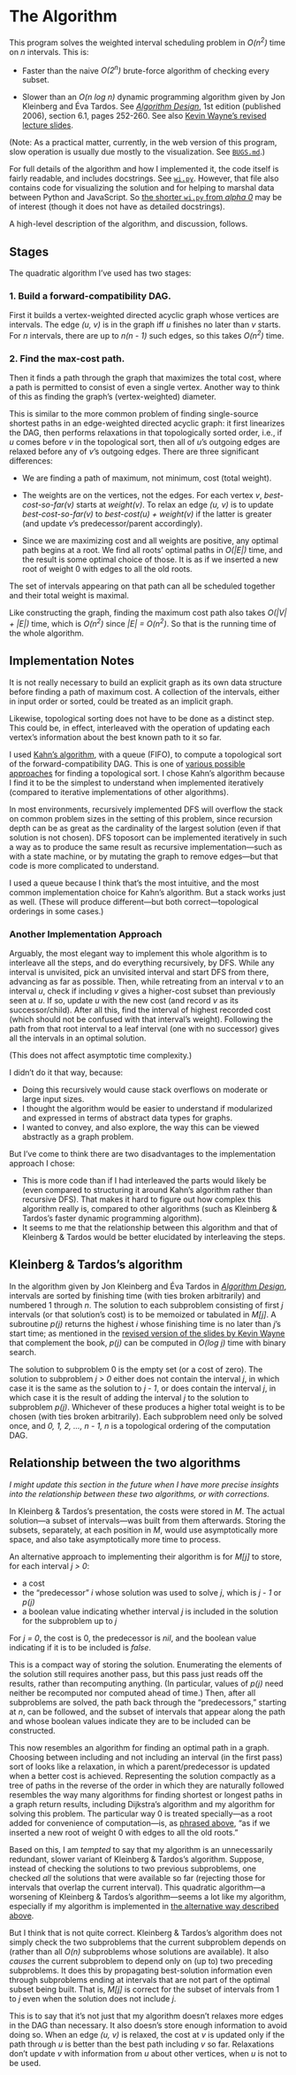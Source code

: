 <!--
  ALGORITHM.md - job scheduling with weighted intervals (algorithm description)

  Copyright (C) 2021 Eliah Kagan <degeneracypressure@gmail.com>

  Permission to use, copy, modify, and/or distribute this software for any
  purpose with or without fee is hereby granted.

  THE SOFTWARE IS PROVIDED "AS IS" AND THE AUTHOR DISCLAIMS ALL WARRANTIES WITH
  REGARD TO THIS SOFTWARE INCLUDING ALL IMPLIED WARRANTIES OF MERCHANTABILITY
  AND FITNESS. IN NO EVENT SHALL THE AUTHOR BE LIABLE FOR ANY SPECIAL, DIRECT,
  INDIRECT, OR CONSEQUENTIAL DAMAGES OR ANY DAMAGES WHATSOEVER RESULTING FROM
  LOSS OF USE, DATA OR PROFITS, WHETHER IN AN ACTION OF CONTRACT, NEGLIGENCE OR
  OTHER TORTIOUS ACTION, ARISING OUT OF OR IN CONNECTION WITH THE USE OR
  PERFORMANCE OF THIS SOFTWARE.
-->

# The Algorithm

This program solves the weighted interval scheduling problem in
*O(n<sup>2</sup>)* time on *n* intervals. This is:

- Faster than the naive
*O(2<sup>n</sup>)* brute-force algorithm of checking every subset.

- Slower than an *O(n log n)* dynamic programming algorithm given by Jon
  Kleinberg and Éva Tardos. See [*Algorithm
  Design*](https://www.pearson.com/us/higher-education/program/Kleinberg-Algorithm-Design/PGM319216.html),
  1st edition (published 2006), section 6.1, pages 252-260. See also [Kevin
  Wayne&rsquo;s revised lecture
  slides](https://www.cs.princeton.edu/~wayne/kleinberg-tardos/pdf/06DynamicProgrammingI.pdf#page=7).

(Note: As a practical matter, currently, in the web version of this program,
slow operation is usually due mostly to the visualization. See
[`BUGS.md`](BUGS.md).)

For full details of the algorithm and how I implemented it, the code itself is
fairly readable, and includes docstrings. See [`wi.py`](wi.py). However, that
file also contains code for visualizing the solution and for helping to marshal
data between Python and JavaScript. So [the shorter `wi.py` from *alpha
0*](https://github.com/EliahKagan/weighted-intervals/blob/alpha-0/wi.py) may be
of interest (though it does not have as detailed docstrings).

A high-level description of the algorithm, and discussion, follows.

## Stages

The quadratic algorithm I&rsquo;ve used has two stages:

### 1. Build a forward-compatibility DAG.

First it builds a vertex-weighted directed
acyclic graph whose vertices are intervals. The edge *(u, v)* is in the graph
iff *u* finishes no later than *v* starts. For *n* intervals, there are up to
*n(n - 1)* such edges, so this takes *O(n<sup>2</sup>)* time.

### 2. Find the max-cost path.

Then it finds a path through the graph that maximizes the total cost, where a
path is permitted to consist of even a single vertex. Another way to think of
this as finding the graph&rsquo;s (vertex-weighted) diameter.

This is similar to the more common problem of finding single-source shortest
paths in an edge-weighted directed acyclic graph: it first linearizes the DAG,
then performs relaxations in that topologically sorted order, i.e., if *u*
comes before *v* in the topological sort, then all of *u*&rsquo;s outgoing
edges are relaxed before any of *v*&rsquo;s outgoing edges. There are three
significant differences:

- We are finding a path of maximum, not minimum, cost (total weight).

- The weights are on the vertices, not the edges. For each vertex *v*,
  *best-cost-so-far(v)* starts at *weight(v)*. To relax an edge *(u, v)* is to
  update *best-cost-so-far(v)* to *best-cost(u) + weight(v)* if the latter is
  greater (and update *v*&rsquo;s predecessor/parent accordingly).

- Since we are maximizing cost and all weights are positive, any optimal path
  begins at a root. We find all roots&rsquo; optimal paths in *O(|E|)* time,
  and the result is some optimal choice of those. It is as if we inserted a new
  root of weight 0 with edges to all the old roots.

The set of intervals appearing on that path can all be scheduled together and
their total weight is maximal.

Like constructing the graph, finding the maximum cost path also takes
*O(|V| + |E|)* time, which is *O(n<sup>2</sup>)* since *|E| =
O(n<sup>2</sup>)*. So that is the running time of the whole algorithm.

## Implementation Notes

It is not really necessary to build an explicit graph as its own data structure
before finding a path of maximum cost. A collection of the intervals, either in
input order or sorted, could be treated as an implicit graph.

Likewise, topological sorting does not have to be done as a distinct step. This
could be, in effect, interleaved with the operation of updating each
vertex&rsquo;s information about the best known path to it so far.

I used [Kahn&rsquo;s
algorithm](https://en.wikipedia.org/wiki/Topological_sorting#Kahn's_algorithm),
with a queue (FIFO), to compute a topological sort of the forward-compatibility
DAG. This is one of [various possible
approaches](#Variations-on-the-algorithm-should-be-supported) for finding a
topological sort. I chose Kahn&rsquo;s algorithm because I find it to be the
simplest to understand when implemented iteratively (compared to iterative
implementations of other algorithms).

In most environments, recursively implemented DFS will overflow the stack on
common problem sizes in the setting of this problem, since recursion depth can
be as great as the cardinality of the largest solution (even if that solution
is not chosen). DFS toposort can be implemented iteratively in such a way as to
produce the same result as recursive implementation&mdash;such as with a state
machine, or by mutating the graph to remove edges&mdash;but that code is more
complicated to understand.

I used a queue because I think that&rsquo;s the most intuitive, and the most
common implementation choice for Kahn&rsquo;s algorithm. But a stack works just
as well. (These will produce different&mdash;but both correct&mdash;topological
orderings in some cases.)

### Another Implementation Approach

Arguably, the most elegant way to implement this whole algorithm is to
interleave all the steps, and do everything recursively, by DFS. While any
interval is unvisited, pick an unvisited interval and start DFS from there,
advancing as far as possible. Then, while retreating from an interval *v* to an
interval *u*, check if including *v* gives a higher-cost subset than previously
seen at *u*. If so, update *u* with the new cost (and record *v* as its
successor/child). After all this, find the interval of highest recorded cost
(which should not be confused with that interval&rsquo;s weight). Following the
path from that root interval to a leaf interval (one with no successor) gives
all the intervals in an optimal solution.

(This does not affect asymptotic time complexity.)

I didn&rsquo;t do it that way, because:

- Doing this recursively would cause stack overflows on moderate or large input
  sizes.
- I thought the algorithm would be easier to understand if modularized and
  expressed in terms of abstract data types for graphs.
- I wanted to convey, and also explore, the way this can be viewed abstractly
  as a graph problem.

But I&rsquo;ve come to think there are two disadvantages to the implementation
approach I chose:

- This is more code than if I had interleaved the parts would likely be (even
  compared to structuring it around Kahn&rsquo;s algorithm rather than
  recursive DFS). That makes it hard to figure out how complex this algorithm
  really is, compared to other algorithms (such as Kleinberg & Tardos&rsquo;s
  faster dynamic programming algorithm).
- It seems to me that the relationship between this algorithm and that of
  Kleinberg & Tardos would be better elucidated by interleaving the steps.

## Kleinberg & Tardos&rsquo;s algorithm

In the algorithm given by Jon Kleinberg and Éva Tardos in [*Algorithm
Design*](https://www.pearson.com/us/higher-education/program/Kleinberg-Algorithm-Design/PGM319216.html),
intervals are sorted by finishing time (with ties broken arbitrarily) and
numbered 1 through *n*. The solution to each subproblem consisting of first *j*
intervals (or that solution&rsquo;s cost) is to be memoized or tabulated in
*M[j]*. A subroutine *p(j)* returns the highest *i* whose finishing time is no
later than *j*&rsquo;s start time; as mentioned in the [revised version of the
slides by Kevin
Wayne](https://www.cs.princeton.edu/~wayne/kleinberg-tardos/pdf/06DynamicProgrammingI.pdf#page=7)
that complement the book, *p(j)* can be computed in *O(log j)* time with binary
search.

The solution to subproblem 0 is the empty set (or a cost of zero). The solution
to subproblem *j > 0* either does not contain the interval *j*, in which case
it is the same as the solution to *j - 1*, or does contain the interval *j*, in
which case it is the result of adding the interval *j* to the solution to
subproblem *p(j)*. Whichever of these produces a higher total weight is to be
chosen (with ties broken arbitrarily). Each subproblem need only be solved
once, and *0, 1, 2, &hellip;, n - 1, n* is a topological ordering of the
computation DAG.

## Relationship between the two algorithms

*I might update this section in the future when I have more precise insights into
the relationship between these two algorithms, or with corrections.*

In Kleinberg & Tardos&rsquo;s presentation, the costs were stored in *M*. The
actual solution&mdash;a subset of intervals&mdash;was built from them
afterwards. Storing the subsets, separately, at each position in *M*, would use
asymptotically more space, and also take asymptotically more time to process.

An alternative approach to implementing their algorithm is for *M[j]* to store,
for each interval *j > 0*:

- a cost
- the &ldquo;predecessor&rdquo; *i* whose solution was used to solve *j*, which
  is *j - 1* or *p(j)*
- a boolean value indicating whether interval *j* is included in the solution
  for the subproblem up to *j*

For *j = 0*, the cost is 0, the predecessor is *nil*, and the boolean value
indicating if it is to be included is *false*.

This is a compact way of storing the solution. Enumerating the elements of the
solution still requires another pass, but this pass just reads off the results,
rather than recomputing anything. (In particular, values of *p(j)* need neither
be recomputed nor computed ahead of time.) Then, after all subproblems are
solved, the path back through the &ldquo;predecessors,&rdquo; starting at *n*,
can be followed, and the subset of intervals that appear along the path and
whose boolean values indicate they are to be included can be constructed.

This now resembles an algorithm for finding an optimal path in a graph.
Choosing between including and not including an interval (in the first pass)
sort of looks like a relaxation, in which a parent/predecessor is updated when
a better cost is achieved. Representing the solution compactly as a tree of
paths in the reverse of the order in which they are naturally followed
resembles the way many algorithms for finding shortest or longest paths in a
graph return results, including Dijkstra&rsquo;s algorithm and my algorithm for
solving this problem. The particular way 0 is treated specially&mdash;as a root
added for convenience of computation&mdash;is, as [phrased
above](#2-find-the-max-cost-path), &ldquo;as if we inserted a new root of
weight 0 with edges to all the old roots.&rdquo;

Based on this, I am *tempted* to say that my algorithm is an unnecessarily
redundant, slower variant of Kleinberg & Tardos&rsquo;s algorithm. Suppose,
instead of checking the solutions to two previous subproblems, one checked
*all* the solutions that were available so far (rejecting those for intervals
that overlap the current interval). This quadratic algorithm&mdash;a worsening
of Kleinberg & Tardos&rsquo;s algorithm&mdash;seems a lot like my algorithm,
especially if my algorithm is implemented in [the alternative way described
above](#another-implementation-approach).

But I think that is not quite correct. Kleinberg & Tardos&rsquo;s algorithm
does not simply check the two subproblems that the current subproblem depends
on (rather than all *O(n)* subproblems whose solutions are available). It also
*causes* the current subproblem to depend only on (up to) two preceding
subproblems. It does this by propagating best-solution information even through
subproblems ending at intervals that are not part of the optimal subset being
built. That is, *M[j]* is correct for the subset of intervals from 1 to *j*
even when the solution does not include *j*.

This is to say that it&rsquo;s not just that my algorithm doesn&rsquo;t relaxes
more edges in the DAG than necessary. It also doesn&rsquo;s store enough
information to avoid doing so. When an edge *(u, v)* is relaxed, the cost at
*v* is updated only if the path through *u* is better than the best path
including *v* so far. Relaxations don&rsquo;t update *v* with information from
*u* about other vertices, when *u* is not to be used.
